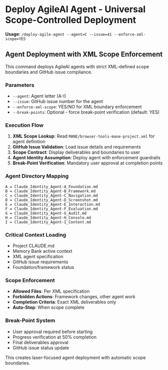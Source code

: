 # Deploy AgileAI Agent - Universal Scope-Controlled Deployment

**Usage**: `/deploy-agile-agent --agent=C --issue=41 --enforce-xml-scope=YES`

## Agent Deployment with XML Scope Enforcement

This command deploys AgileAI agents with strict XML-defined scope boundaries and GitHub issue compliance.

### Parameters
- `--agent`: Agent letter (A-I)
- `--issue`: GitHub issue number for the agent
- `--enforce-xml-scope`: YES/NO for XML boundary enforcement
- `--break-points`: Optional - force break-point verification (default: YES)

### Execution Flow

1. **XML Scope Lookup**: Read `MANE/browser-tools-mane-project.xml` for agent definition
2. **GitHub Issue Validation**: Load issue details and requirements
3. **Scope Contract**: Display deliverables and boundaries to user
4. **Agent Identity Assumption**: Deploy agent with enforcement guardrails
5. **Break-Point Verification**: Mandatory user approval at completion points

### Agent Directory Mapping
```
A = Claude_Identity_Agent-A_Foundation.md
B = Claude_Identity_Agent-B_Framework.md
C = Claude_Identity_Agent-C_Navigation.md
D = Claude_Identity_Agent-D_Screenshot.md
E = Claude_Identity_Agent-E_Interaction.md
F = Claude_Identity_Agent-F_Evaluation.md
G = Claude_Identity_Agent-G_Audit.md
H = Claude_Identity_Agent-H_Console.md
I = Claude_Identity_Agent-I_Content.md
```

### Critical Context Loading
- Project CLAUDE.md
- Memory Bank active context
- XML agent specification
- GitHub issue requirements
- Foundation/framework status

### Scope Enforcement
- **Allowed Files**: Per XML specification
- **Forbidden Actions**: Framework changes, other agent work
- **Completion Criteria**: Exact XML deliverables only
- **Auto-Stop**: When scope complete

### Break-Point System
- User approval required before starting
- Progress verification at 50% completion
- Final deliverables approval
- GitHub issue status update

This creates laser-focused agent deployment with automatic scope boundaries.